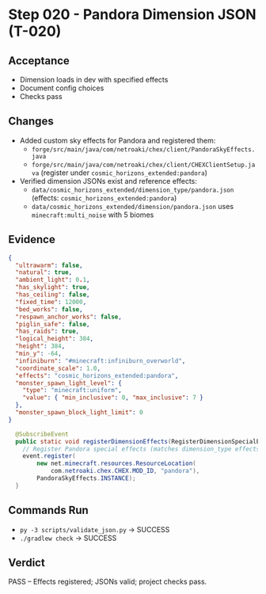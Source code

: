 # Step 020 - Pandora Dimension JSON (T-020)

## Acceptance

- Dimension loads in dev with specified effects
- Document config choices
- Checks pass

## Changes

- Added custom sky effects for Pandora and registered them:
  - `forge/src/main/java/com/netroaki/chex/client/PandoraSkyEffects.java`
  - `forge/src/main/java/com/netroaki/chex/client/CHEXClientSetup.java` (register under `cosmic_horizons_extended:pandora`)
- Verified dimension JSONs exist and reference effects:
  - `data/cosmic_horizons_extended/dimension_type/pandora.json` (effects: `cosmic_horizons_extended:pandora`)
  - `data/cosmic_horizons_extended/dimension/pandora.json` uses `minecraft:multi_noise` with 5 biomes

## Evidence

```1:23:forge/src/main/resources/data/cosmic_horizons_extended/dimension_type/pandora.json
{
  "ultrawarm": false,
  "natural": true,
  "ambient_light": 0.1,
  "has_skylight": true,
  "has_ceiling": false,
  "fixed_time": 12000,
  "bed_works": false,
  "respawn_anchor_works": false,
  "piglin_safe": false,
  "has_raids": true,
  "logical_height": 384,
  "height": 384,
  "min_y": -64,
  "infiniburn": "#minecraft:infiniburn_overworld",
  "coordinate_scale": 1.0,
  "effects": "cosmic_horizons_extended:pandora",
  "monster_spawn_light_level": {
    "type": "minecraft:uniform",
    "value": { "min_inclusive": 0, "max_inclusive": 7 }
  },
  "monster_spawn_block_light_limit": 0
}
```

```50:56:forge/src/main/java/com/netroaki/chex/client/CHEXClientSetup.java
  @SubscribeEvent
  public static void registerDimensionEffects(RegisterDimensionSpecialEffectsEvent event) {
    // Register Pandora special effects (matches dimension_type effects id)
    event.register(
        new net.minecraft.resources.ResourceLocation(
            com.netroaki.chex.CHEX.MOD_ID, "pandora"),
        PandoraSkyEffects.INSTANCE);
  }
```

## Commands Run

- `py -3 scripts/validate_json.py` → SUCCESS
- `./gradlew check` → SUCCESS

## Verdict

PASS – Effects registered; JSONs valid; project checks pass.
